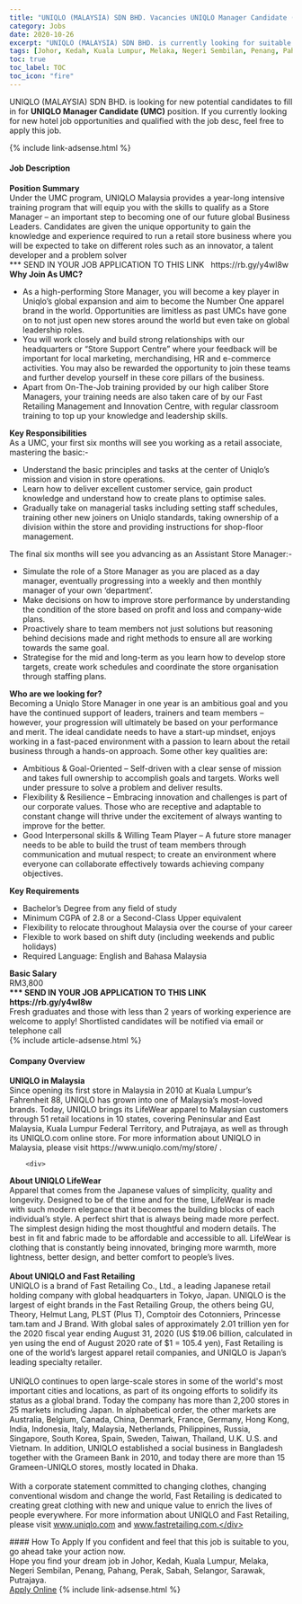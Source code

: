 ```yaml
---
title: "UNIQLO (MALAYSIA) SDN BHD. Vacancies UNIQLO Manager Candidate (UMC)" 
category: Jobs 
date: 2020-10-26 
excerpt: "UNIQLO (MALAYSIA) SDN BHD. is currently looking for suitable person to fill in the UNIQLO Manager Candidate (UMC) which positioned at Johor, Kedah, Kuala Lumpur, Melaka, Negeri Sembilan, Penang, Pahang, Perak, Sabah, Selangor, Sarawak, Putrajaya" 
tags: [Johor, Kedah, Kuala Lumpur, Melaka, Negeri Sembilan, Penang, Pahang, Perak, Sabah, Selangor, Sarawak, Putrajaya] 
toc: true 
toc_label: TOC 
toc_icon: "fire" 
--- 
```


<p>UNIQLO (MALAYSIA) SDN BHD. is looking for new potential candidates to fill in for <b>UNIQLO Manager Candidate (UMC)</b> position. If you currently looking for new hotel job opportunities and qualified with the job desc, feel free to apply this job.
</p>{% include link-adsense.html %} 
<div><div><h4>Job Description</h4></div><div><div><span><div><div><div><strong>Position Summary</strong></div><div>Under the UMC program, UNIQLO Malaysia provides a year-long intensive training program that will equip you with the skills to qualify as a Store Manager &#8211; an important step to becoming one of our future global Business Leaders. Candidates are given the unique opportunity to gain the knowledge and experience required to run a retail store business where you will be expected to take on different roles such as an innovator, a talent developer and a problem solver</div></div><div>*** SEND IN YOUR JOB APPLICATION TO THIS LINK&#160; &#160;https://rb.gy/y4wl8w</div><div><div><strong>Why Join As UMC?</strong></div></div><ul><li>As a high-performing Store Manager, you will become a key player in Uniqlo&#8217;s global expansion and aim to become the Number One apparel brand in the world. Opportunities are limitless as past UMCs have gone on to not just open new stores around the world but even take on global leadership roles.</li><li>You will work closely and build strong relationships with our headquarters or &#8220;Store Support Centre&#8221; where your feedback will be important for local marketing, merchandising, HR and e-commerce activities. You may also be rewarded the opportunity to join these teams and further develop yourself in these core pillars of the business.</li><li>Apart from On-The-Job training provided by our high caliber Store Managers, your training needs are also taken care of by our Fast Retailing Management and Innovation Centre, with regular classroom training to top up your knowledge and leadership skills.</li></ul><div><strong>Key Responsibilities</strong></div><div>As a UMC, your first six months will see you working as a retail associate, mastering the basic:-</div><ul><li>Understand the basic principles and tasks at the center of Uniqlo&#8217;s mission and vision in store operations.</li><li>Learn how to deliver excellent customer service, gain product knowledge and understand how to create plans to optimise sales.</li><li>Gradually take on managerial tasks including setting staff schedules, training other new joiners on Uniqlo standards, taking ownership of a division within the store and providing instructions for shop-floor management.</li></ul><div><div>The final six months will see you advancing as an Assistant Store Manager:-</div><ul><li>Simulate the role of a Store Manager as you are placed as a day manager, eventually progressing into a weekly and then monthly manager of your own &#8216;department&#8217;.</li><li>Make decisions on how to improve store performance by understanding the condition of the store based on profit and loss and company-wide plans.</li><li>Proactively share to team members not just solutions but reasoning behind decisions made and right methods to ensure all are working towards the same goal.</li><li>Strategise for the mid and long-term as you learn how to develop store targets, create work schedules and coordinate the store organisation through staffing plans.</li></ul><div><div><strong>Who are we looking for?</strong></div><div>Becoming a Uniqlo Store Manager in one year is an ambitious goal and you have the continued support of leaders, trainers and team members &#8211; however, your progression will ultimately be based on your performance and merit. The ideal candidate needs to have a start-up mindset, enjoys working in a fast-paced environment with a passion to learn about the retail business through a hands-on approach. Some other key qualities are:</div><ul><li>Ambitious &amp; Goal-Oriented &#8211; Self-driven with a clear sense of mission and takes full ownership to accomplish goals and targets. Works well under pressure to solve a problem and deliver results.</li><li>Flexibility &amp; Resilience &#8211; Embracing innovation and challenges is part of our corporate values. Those who are receptive and adaptable to constant change will thrive under the excitement of always wanting to improve for the better.</li><li>Good Interpersonal skills &amp; Willing Team Player &#8211; A future store manager needs to be able to build the trust of team members through communication and mutual respect; to create an environment where everyone can collaborate effectively towards achieving company objectives.</li></ul></div><div><div><strong>Key Requirements</strong></div><ul><li>Bachelor&#8217;s Degree from any field of study</li><li>Minimum CGPA of 2.8 or a Second-Class Upper equivalent</li><li>Flexibility to relocate throughout Malaysia over the course of your career</li><li>Flexible to work based on shift duty (including weekends and public holidays)</li><li>Required Language: English and Bahasa Malaysia</li></ul><div><strong>Basic Salary</strong></div><div>RM3,800</div></div></div><div><strong>*** SEND IN YOUR JOB APPLICATION TO THIS LINK&#160;&#160; https://rb.gy/y4wl8w</strong></div><div>Fresh graduates and those with less than 2 years of working experience are welcome to apply! Shortlisted candidates will be notified via email or telephone call</div></div></span></div></div></div> 
{% include article-adsense.html %} 
<div><div><h4>Company Overview</h4></div><div><div><span><div><div>
<div>
<strong>UNIQLO in Malaysia</strong><br>
		Since opening its first store in Malaysia in 2010 at Kuala Lumpur&#8217;s Fahrenheit 88, UNIQLO has grown into one of Malaysia&#8217;s most-loved brands. Today, UNIQLO brings its LifeWear apparel to Malaysian customers through 51 retail locations in 10 states, covering Peninsular and East Malaysia, Kuala Lumpur Federal Territory, and Putrajaya, as well as through its UNIQLO.com online store. For more information about UNIQLO in Malaysia, please visit https://www.uniqlo.com/my/store/ .
		
		<div>
<strong>About UNIQLO LifeWear</strong><br>
			Apparel that comes from the Japanese values of simplicity, quality and longevity. Designed to be of the time and for the time, LifeWear is made with such modern elegance that it becomes the building blocks of each individual&#8217;s style. A perfect shirt that is always being made more perfect. The simplest design hiding the most thoughtful and modern details. The best in fit and fabric made to be affordable and accessible to all. LifeWear is clothing that is constantly being innovated, bringing more warmth, more lightness, better design, and better comfort to people&#8217;s lives.<br>
<br>
<strong>About UNIQLO and Fast Retailing</strong><br>
			UNIQLO is a brand of Fast Retailing Co., Ltd., a leading Japanese retail holding company with global headquarters in Tokyo, Japan. UNIQLO is the largest of eight brands in the Fast Retailing Group, the others being GU, Theory, Helmut Lang, PLST (Plus T), Comptoir des Cotonniers, Princesse tam.tam and J Brand. With global sales of approximately 2.01 trillion yen for the 2020 fiscal year ending August 31, 2020 (US $19.06 billion, calculated in yen using the end of August 2020 rate of $1 = 105.4 yen), Fast Retailing is one of the world&#8217;s largest apparel retail companies, and UNIQLO is Japan&#8217;s leading specialty retailer.<br>
<br>
			UNIQLO continues to open large-scale stores in some of the world's most important cities and locations, as part of its ongoing efforts to solidify its status as a global brand. Today the company has more than 2,200 stores in 25 markets including Japan. In alphabetical order, the other markets are Australia, Belgium, Canada, China, Denmark, France, Germany, Hong Kong, India, Indonesia, Italy, Malaysia, Netherlands, Philippines, Russia, Singapore, South Korea, Spain, Sweden, Taiwan, Thailand, U.K. U.S. and Vietnam. In addition, UNIQLO established a social business in Bangladesh together with the Grameen Bank in 2010, and today there are more than 15 Grameen-UNIQLO stores, mostly located in Dhaka.<br>
<br>
			With a corporate statement committed to changing clothes, changing conventional wisdom and change the world, Fast Retailing is dedicated to creating great clothing with new and unique value to enrich the lives of people everywhere. For more information about UNIQLO and Fast Retailing, please visit www.uniqlo.com and www.fastretailing.com.</div>
</div>
</div></div></span></div></div></div> 
#### How To Apply 
If you confident and feel that this job is suitable to you, go ahead take your action now. <br/> 
Hope you find your dream job in Johor, Kedah, Kuala Lumpur, Melaka, Negeri Sembilan, Penang, Pahang, Perak, Sabah, Selangor, Sarawak, Putrajaya. <br/> 
<a href="https://www.jobstreet.com.my/en/job/uniqlo-manager-candidate-umc-4411649?jobId=jobstreet-my-job-4411649" class="btn btn--info" target="_blank" rel="nofollow noopenner">Apply Online</a> 
{% include link-adsense.html %} 